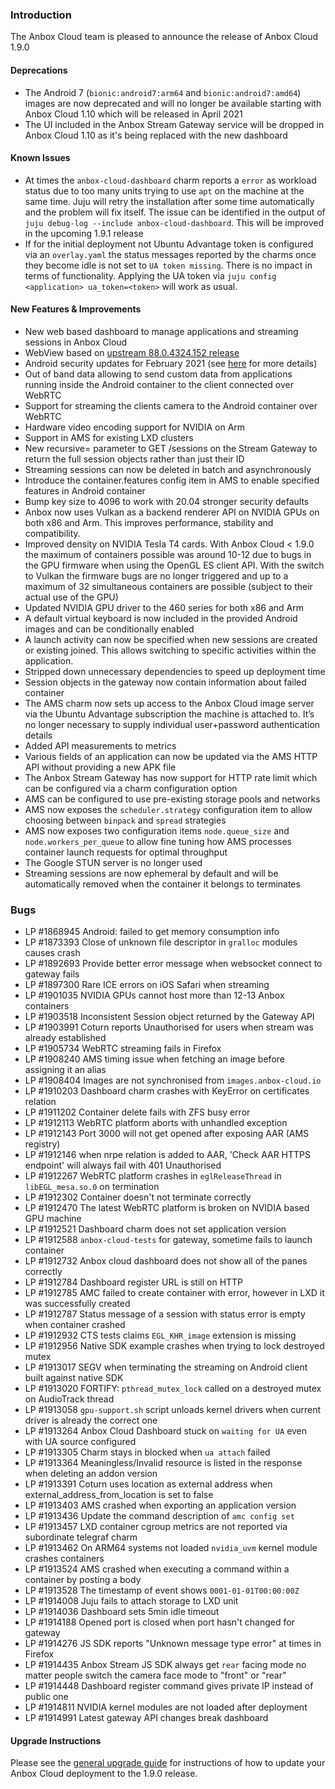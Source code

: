 ### Introduction

The Anbox Cloud team is pleased to announce the release of Anbox Cloud 1.9.0

#### Deprecations

* The Android 7 (`bionic:android7:arm64` and `bionic:android7:amd64`) images are now deprecated and will no longer be available starting with Anbox Cloud 1.10 which will be released in April 2021
* The UI included in the Anbox Stream Gateway service will be dropped in Anbox Cloud 1.10 as it's being replaced with the new dashboard

#### Known Issues

* At times the `anbox-cloud-dashboard` charm reports a `error` as workload status due to too many units trying to use `apt` on the machine at the same time. Juju will retry the installation after some time automatically and the problem will fix itself. The issue can be identified in the output of `juju debug-log --include anbox-cloud-dashboard`. This will be improved in the upcoming 1.9.1 release
* If for the initial deployment not Ubuntu Advantage token is configured via an `overlay.yaml` the status messages reported by the charms once they become idle is not set to `UA token missing`. There is no impact in terms of functionality. Applying the UA token via `juju config <application> ua_token=<token>` will work as usual.

#### New Features & Improvements

* New web based dashboard to manage applications and streaming sessions in Anbox Cloud
* WebView based on [upstream 88.0.4324.152 release](https://chromereleases.googleblog.com/2021/02/chrome-for-android-update_4.html)
* Android security updates for February 2021 (see [here](https://source.android.com/security/bulletin/2021-02-01) for more details)
* Out of band data allowing to send custom data from applications running inside the Android container to the client connected over WebRTC
* Support for streaming the clients camera to the Android container over WebRTC
* Hardware video encoding support for NVIDIA on Arm
* Support in AMS for existing LXD clusters
* New recursive=<bool> parameter to GET /sessions on the Stream Gateway to return the full session objects rather than just their ID
* Streaming sessions can now be deleted in batch and asynchronously
* Introduce the container.features config item in AMS to enable specified features in Android container
* Bump key size to 4096 to work with 20.04 stronger security defaults
* Anbox now uses Vulkan as a backend renderer API on NVIDIA GPUs on both x86 and Arm. This improves performance, stability and compatibility.
* Improved density on NVIDIA Tesla T4 cards. With Anbox Cloud < 1.9.0 the maximum of containers possible was around 10-12 due to bugs in the GPU firmware when using the OpenGL ES client API. With the switch to Vulkan the firmware bugs are no longer triggered and up to a maximum of 32 simultaneous containers are possible (subject to their actual use of the GPU)
* Updated NVIDIA GPU driver to the 460 series for both x86 and Arm
* A default virtual keyboard is now included in the provided Android images and can be conditionally enabled
* A launch activity can now be specified when new sessions are created or existing joined. This allows switching to specific activities within the application.
* Stripped down unnecessary dependencies to speed up deployment time
* Session objects in the gateway now contain information about failed container
* The AMS charm now sets up access to the Anbox Cloud image server via the Ubuntu Advantage subscription the machine is attached to. It’s no longer necessary to supply individual user+password authentication details
* Added API measurements to metrics
* Various fields of an application can now be updated via the AMS HTTP API without providing a new APK file
* The Anbox Stream Gateway has now support for HTTP rate limit which can be configured via a charm configuration option
* AMS can be configured to use pre-existing storage pools and networks
* AMS now exposes the `scheduler.strategy` configuration item to allow choosing between `binpack` and `spread` strategies
* AMS now exposes two configuration items `node.queue_size` and `node.workers_per_queue` to allow fine tuning how AMS processes container launch requests for optimal throughput
* The Google STUN server is no longer used
* Streaming sessions are now ephemeral by default and will be automatically removed when the container it belongs to terminates

### Bugs

* LP #1868945 Android: failed to get memory consumption info
* LP #1873393 Close of unknown file descriptor in `gralloc` modules causes crash
* LP #1892693 Provide better error message when websocket connect to gateway fails
* LP #1897300 Rare ICE errors on iOS Safari when streaming
* LP #1901035 NVIDIA GPUs cannot host more than 12-13 Anbox containers
* LP #1903518 Inconsistent Session object returned by the Gateway API
* LP #1903991 Coturn reports Unauthorised for users when stream was already established
* LP #1905734 WebRTC streaming fails in Firefox
* LP #1908240 AMS timing issue when fetching an image before assigning it an alias
* LP #1908404 Images are not synchronised from `images.anbox-cloud.io`
* LP #1910203 Dashboard charm crashes with KeyError on certificates relation
* LP #1911202 Container delete fails with ZFS busy error
* LP #1912113 WebRTC platform aborts with unhandled exception
* LP #1912143 Port 3000 will not get opened after exposing AAR (AMS registry)
* LP #1912146 when nrpe relation is added to AAR, 'Check AAR HTTPS endpoint' will always fail with 401 Unauthorised
* LP #1912267 WebRTC platform crashes in `eglReleaseThread` in `libEGL_mesa.so.0` on termination
* LP #1912302 Container doesn't not terminate correctly
* LP #1912470 The latest WebRTC platform is broken on NVIDIA based GPU machine
* LP #1912521 Dashboard charm does not set application version
* LP #1912588 `anbox-cloud-tests` for gateway, sometime fails to launch container
* LP #1912732 Anbox cloud dashboard does not show all of the panes correctly
* LP #1912784 Dashboard register URL is still on HTTP
* LP #1912785 AMC failed to create container with error, however in LXD it was successfully created
* LP #1912787 Status message of a session with status error is empty when container crashed
* LP #1912932 CTS tests claims `EGL_KHR_image` extension is missing
* LP #1912956 Native SDK example crashes when trying to lock destroyed mutex
* LP #1913017 SEGV when terminating the streaming on Android client built against native SDK
* LP #1913020 FORTIFY: `pthread_mutex_lock` called on a destroyed mutex on AudioTrack thread
* LP #1913058 `gpu-support.sh` script unloads kernel drivers when current driver is already the correct one
* LP #1913264 Anbox Cloud Dashboard stuck on `waiting for UA` even with UA source configured
* LP #1913305 Charm stays in blocked when `ua attach` failed
* LP #1913364 Meaningless/Invalid resource is listed in the response when deleting an addon version
* LP #1913391 Coturn uses location as external address when external_address_from_location is set to false
* LP #1913403 AMS crashed when exporting an application version
* LP #1913436 Update the command description of `amc config set`
* LP #1913457 LXD container cgroup metrics are not reported via subordinate telegraf charm
* LP #1913462 On ARM64 systems not loaded `nvidia_uvm` kernel module crashes containers
* LP #1913524 AMS crashed when executing a command within a container by posting a body
* LP #1913528 The timestamp of event shows `0001-01-01T00:00:00Z`
* LP #1914008 Juju fails to attach storage to LXD unit
* LP #1914036 Dashboard sets 5min idle timeout
* LP #1914188 Opened port is closed when port hasn't changed for gateway
* LP #1914276 JS SDK reports "Unknown message type error" at times in Firefox
* LP #1914435 Anbox Stream JS SDK always get `rear` facing mode no matter people switch the camera face mode to "front" or "rear"
* LP #1914448 Dashboard register command gives private IP instead of public one
* LP #1914811 NVIDIA kernel modules are not loaded after deployment
* LP #1914991 Latest gateway API changes break dashboard

#### Upgrade Instructions

Please see the [general upgrade guide](https://anbox-cloud.io/docs/installation/upgrading-from-previous-versions) for instructions of how to update your Anbox Cloud deployment to the 1.9.0 release.